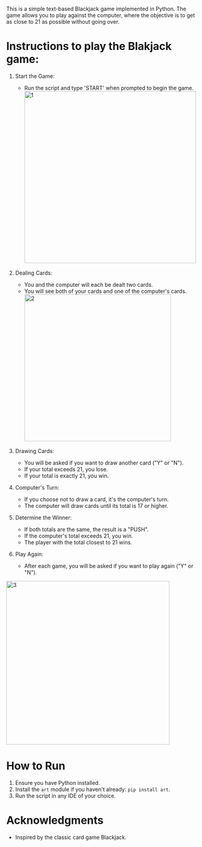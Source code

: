 This is a simple text-based Blackjack game implemented in Python. The game allows you to play against the computer, where the objective is to get as close to 21 as possible without going over.

# Instructions to play the Blakjack game:

1. Start the Game:
   - Run the script and type 'START' when prompted to begin the game.
     <img width="452" alt="1" src="https://github.com/user-attachments/assets/83aa4911-ab23-4b2c-a47d-7fc41075559e">


2. Dealing Cards:
   - You and the computer will each be dealt two cards.
   - You will see both of your cards and one of the computer's cards.
     <img width="386" alt="2" src="https://github.com/user-attachments/assets/358a44b3-82af-4a59-9978-98e0f5b54214">


3. Drawing Cards:
   - You will be asked if you want to draw another card ("Y" or "N").
   - If your total exceeds 21, you lose.
   - If your total is exactly 21, you win.

4. Computer's Turn:
   - If you choose not to draw a card, it's the computer's turn.
   - The computer will draw cards until its total is 17 or higher.

5. Determine the Winner:
   - If both totals are the same, the result is a "PUSH".
   - If the computer's total exceeds 21, you win.
   - The player with the total closest to 21 wins.

6. Play Again:
   - After each game, you will be asked if you want to play again ("Y" or "N").
     
<img width="430" alt="3" src="https://github.com/user-attachments/assets/f3787b6a-4762-4b7c-ad85-c961ebee90e7">

# How to Run

1. Ensure you have Python installed.
2. Install the `art` module if you haven't already: `pip install art`.
3. Run the script in any IDE of your choice.

# Acknowledgments

- Inspired by the classic card game Blackjack.
